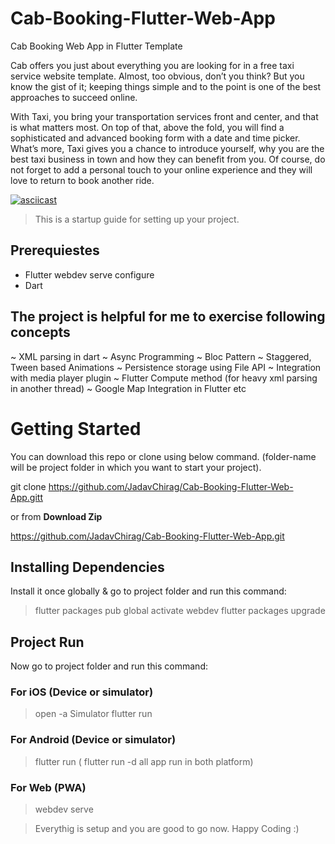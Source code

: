 # Cab-Booking-Flutter-Web-App
Cab Booking Web App in Flutter Template

Cab offers you just about everything you are looking for in a free taxi service website template. Almost, too obvious, don’t you think? But you know the gist of it; keeping things simple and to the point is one of the best approaches to succeed online.

With Taxi, you bring your transportation services front and center, and that is what matters most. On top of that, above the fold, you will find a sophisticated and advanced booking form with a date and time picker. What’s more, Taxi gives you a chance to introduce yourself, why you are the best taxi business in town and how they can benefit from you. Of course, do not forget to add a personal touch to your online experience and they will love to return to book another ride.

[![asciicast](https://asciinema.org/a/113463.png)](https://youtu.be/MqenkR-mBp4)


> This is a startup guide for setting up your project.

## Prerequiestes
* Flutter webdev serve configure
* Dart

## The project is helpful for me to exercise following concepts 

~ XML parsing in dart
~ Async Programming
~ Bloc Pattern
~ Staggered, Tween based Animations
~ Persistence storage using File API 
~ Integration with media player plugin
~ Flutter Compute method (for heavy xml parsing in another thread)
~ Google Map Integration in Flutter etc


# Getting Started

You can download this repo or clone using below command. (folder-name will be project folder in which you want to start your project).

git clone <https://github.com/JadavChirag/Cab-Booking-Flutter-Web-App.gitt> <folder-name>

or from **Download Zip**

<https://github.com/JadavChirag/Cab-Booking-Flutter-Web-App.git>


## Installing Dependencies

Install it once globally &  go to project folder and run this command:

> flutter packages pub global activate webdev
> flutter packages upgrade

## Project Run

Now go to project folder and run this command:

### For iOS (Device or simulator)

> open -a Simulator
> flutter run

### For Android (Device or simulator)

> flutter run ( flutter run -d all app run in both platform)

### For Web (PWA)

> webdev serve

>Everythig is setup and you are good to go now. Happy Coding :)
